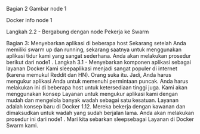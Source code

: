 Bagian 2
Gambar node 1
 
 
 
 
 
 
 
Docker info node 1
 
 
 
 
 
 
 
  
 
 
 
 
 

 
Langkah 2.2 - Bergabung dengan node Pekerja ke Swarm
 
 
 
 
 
Bagian 3: Menyebarkan aplikasi di beberapa host
Sekarang setelah Anda memiliki swarm up dan running, sekarang saatnya untuk menggunakan aplikasi tidur kami yang sangat sederhana.
Anda akan melakukan prosedur berikut dari node1 .
Langkah 3.1 - Menyebarkan komponen aplikasi sebagai layanan Docker
Kami sleepaplikasi menjadi sangat populer di internet (karena memukul Reddit dan HN). Orang suka itu. Jadi, Anda harus mengukur aplikasi Anda untuk memenuhi permintaan puncak. Anda harus melakukan ini di beberapa host untuk ketersediaan tinggi juga. Kami akan menggunakan konsep Layanan untuk mengukur aplikasi kami dengan mudah dan mengelola banyak wadah sebagai satu kesatuan.
Layanan adalah konsep baru di Docker 1.12. Mereka bekerja dengan kawanan dan dimaksudkan untuk wadah yang sudah berjalan lama.
Anda akan melakukan prosedur ini dari node1 .
Mari kita sebarkan sleepsebagai Layanan di Docker Swarm kami.
 




